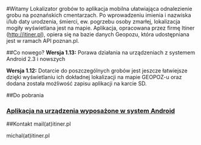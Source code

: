 #Witamy
Lokalizator grobów to aplikacja mobilna ułatwiająca odnalezienie grobu na poznańskich cmentarzach. Po wprowadzeniu imienia i nazwiska i/lub daty urodzenia, śmierci, ew. pogrzebu osoby zmarłej, lokalizacja mogiły wyświetlana jest na mapie. Aplikacja, opracowana przez firmę Itiner (http://itiner.pl), opiera się na bazie danych Geopozu, która udostępniana jest w ramach API poznan.pl.

##Co nowego?
**Wersja 1.13:** Porawa działania na urządzeniach z systemem Android 2.3 i nowszych

**Wersja 1.12:** Dotarcie do poszczególnych grobów jest jeszcze łatwiejsze dzięki wyświetlaniu ich dokładnej lokalizacji na mapie GEOPOZ-u oraz dodana została możliwość zapisu aplikacji na karcie SD.

##Do pobrania
### [Aplikacja na urządzenia wyposażone w system Android](https://market.android.com/details?id=pl.itiner.grave)

##Kontakt
mail(at)itiner.pl

michal(at)itiner.pl            
